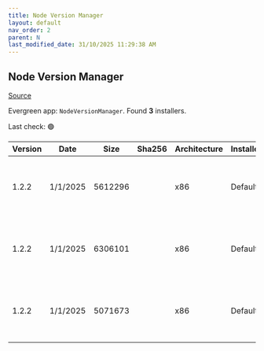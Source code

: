```yaml
---
title: Node Version Manager
layout: default
nav_order: 2
parent: N
last_modified_date: 31/10/2025 11:29:38 AM
---
```


## Node Version Manager

[Source](https://github.com/coreybutler/nvm-windows)

Evergreen app: `NodeVersionManager`. Found **3** installers.

Last check: 🟢

| Version | Date     | Size    | Sha256 | Architecture | InstallerType | Type | URI                                                                                                                                                                          |
| ------- | -------- | ------- | ------ | ------------ | ------------- | ---- | ---------------------------------------------------------------------------------------------------------------------------------------------------------------------------- |
| 1.2.2   | 1/1/2025 | 5612296 |        | x86          | Default       | exe  | [https://github.com/coreybutler/nvm-windows/releases/download/1.2.2/nvm-setup.exe](https://github.com/coreybutler/nvm-windows/releases/download/1.2.2/nvm-setup.exe)         |
| 1.2.2   | 1/1/2025 | 6306101 |        | x86          | Default       | zip  | [https://github.com/coreybutler/nvm-windows/releases/download/1.2.2/nvm-noinstall.zip](https://github.com/coreybutler/nvm-windows/releases/download/1.2.2/nvm-noinstall.zip) |
| 1.2.2   | 1/1/2025 | 5071673 |        | x86          | Default       | zip  | [https://github.com/coreybutler/nvm-windows/releases/download/1.2.2/nvm-setup.zip](https://github.com/coreybutler/nvm-windows/releases/download/1.2.2/nvm-setup.zip)         |
